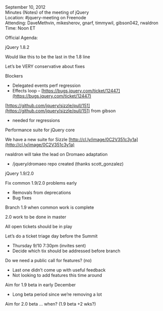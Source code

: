 September 10, 2012  
 Minutes (Notes) of the meeting of jQuery  
 Location: \#jquery-meeting on Freenode  
 Attending: DaveMethvin, mikesherov, gnarf, timmywil, gibson042,
rwaldron  
 Time: Noon ET

Official Agenda:  

jQuery 1.8.2

Would like this to be the last in the 1.8 line

Let’s be VERY conservative about fixes

Blockers

-   Delegated events perf regression
-   Effects loop –
    [https://bugs.jquery.com/ticket/12447](https://bugs.jquery.com/ticket/12447)

[https://github.com/jquery/sizzle/pull/151](https://github.com/jquery/sizzle/pull/151)
from gibson

-   needed for regressions

Performance suite for jQuery core

We have a new suite for Sizzle
[http://cl.ly/image/0C2V351c3y1a](http://cl.ly/image/0C2V351c3y1a)

rwaldron will take the lead on Dromaeo adaptation

-   /jquery/dromaeo repo created (thanks scott\_gonzalez)

jQuery 1.9/2.0

Fix common 1.9/2.0 problems early

-   Removals from deprecations
-   Bug fixes

Branch 1.9 when common work is complete

2.0 work to be done in master

All open tickets should be in play

Let’s do a ticket triage day before the Summit

-   Thursday 9/10 7:30pm (invites sent)
-   Decide which tix should be addressed before branch

Do we need a public call for features? (no)

-   Last one didn’t come up with useful feedback
-   Not looking to add features this time around

Aim for 1.9 beta in early December

-   Long beta period since we’re removing a lot

Aim for 2.0 beta … when? (1.9 beta +2 wks?)
